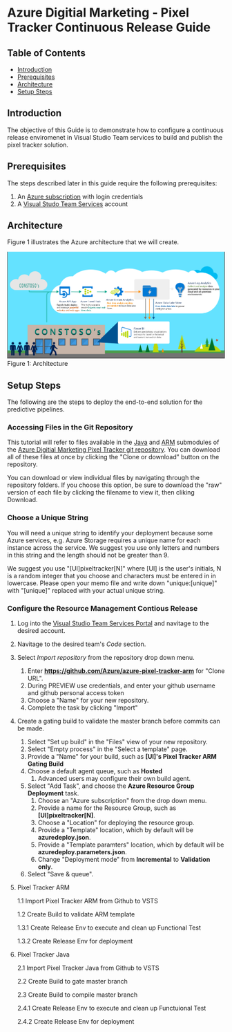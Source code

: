# Azure Digitial Marketing - Pixel Tracker Continuous Release Guide

## Table of Contents
- [Introduction](#introduction)
- [Prerequisites](#prerequisites)
- [Architecture](#architecture)
- [Setup Steps](#setup-steps)

## Introduction

The objective of this Guide is to demonstrate how to configure a continuous release enviromenet in Visual Studio Team services to build and publish the pixel tracker solution.

## Prerequisites

The steps described later in this guide require the following prerequisites:

1.  An [Azure subscription](https://azure.microsoft.com/en-us/) with login credentials
2. A [Visual Studo Team Services](https://www.visualstudio.com/en-us/docs/setup-admin/team-services/sign-up-for-visual-studio-team-services) account

## Architecture

Figure 1 illustrates the Azure architecture that we will create.

 ![Figure 1: Architecture](../resources/architecture.png)
Figure 1: Architecture

## Setup Steps

The following are the steps to deploy the end-to-end solution for the predictive pipelines.

### Accessing Files in the Git Repository

This tutorial will refer to files available in the [Java](https://github.com/Azure/azure-pixel-tracker-java) and [ARM](https://github.com/Azure/azure-pixel-tracker-arm) submodules of the [Azure Digitial Marketing Pixel Tracker git repository](https://github.com/Azure/azure-pixel-tracker). You can download all of these files at once by clicking the "Clone or download" button on the repository.

You can download or view individual files by navigating through the repository folders. If you choose this option, be sure to download the "raw" version of each file by clicking the filename to view it, then cliking Download.

### Choose a Unique String

You will need a unique string to identify your deployment because some Azure services, e.g. Azure Storage requires a unique name for each instance across the service. We suggest you use only letters and numbers in this string and the length should not be greater than 9.
 
We suggest you use "[UI]pixeltracker[N]"  where [UI] is the user's initials,  N is a random integer that you choose and characters must be entered in in lowercase. Please open your memo file and write down "unique:[unique]" with "[unique]" replaced with your actual unique string.

### Configure the Resource Management Contious Release
1. Log into the [Visual Studio Team Services Portal](visualstudio.com/) and navitage to the desired account.
1. Navitage to the desired team's *Code* section.
1. Select *Import repository* from the repository drop down menu.
    1. Enter **https://github.com/Azure/azure-pixel-tracker-arm** for "Clone URL".
     1. During PREVIEW use credentials, and enter your github username and github personal access token
    1. Choose a "Name" for your new repository.
    1. Complete the task by clicking "Import"
1. Create a gating build to validate the master branch before commits can be made.
    1. Select "Set up build" in the "Files" view of your new repository.
    1. Select "Empty process" in the "Select a template" page.
    1. Provide a "Name" for your build, such as **[UI]'s Pixel Tracker ARM Gating Build**
    1. Choose a default agent queue, such as **Hosted**
        1. Advanced users may configure their own build agent.
    1. Select "Add Task", and choose the **Azure Resource Group Deployment** task.
        1. Choose an "Azure subscription" from the drop down menu. 
        1. Provide a name for the Resource Group, such as **[UI]pixeltracker[N]**.
        1. Choose a "Location" for deploying the resource group.
        1. Provide a "Template" location, which by default will be **azuredeploy.json**.
        1. Provide a "Template paramters" location, which by default will be **azuredeploy.parameters.json**.
        1. Change "Deployment mode" from **Incremental** to **Validation only**.
    1. Select "Save & queue".
    

1. Pixel Tracker ARM

    1.1 Import Pixel Tracker ARM from Github to VSTS

    1.2 Create Build to validate ARM template
        
    1.3.1 Create Release Env to execute and clean up Functional Test
        
    1.3.2 Create Release Env for deployment
        
2. Pixel Tracker Java

    2.1 Import Pixel Tracker Java from Github to VSTS
      
    2.2 Create Build to gate master branch
    
    2.3 Create Build to compile master branch    

    2.4.1 Create Release Env to execute and clean up Functuional Test
          
    2.4.2 Create Release Env for deployment
